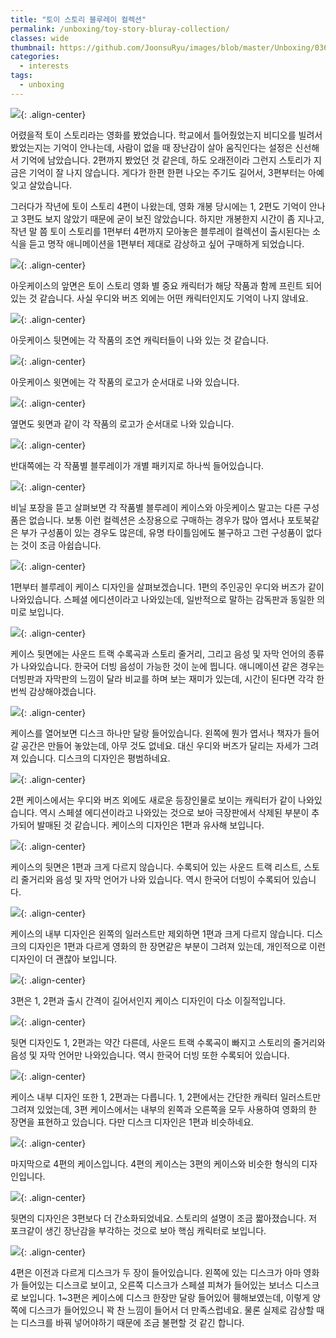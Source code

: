 ```yaml
---
title: "토이 스토리 블루레이 컬렉션"
permalink: /unboxing/toy-story-bluray-collection/
classes: wide
thumbnail: https://github.com/JoonsuRyu/images/blob/master/Unboxing/036/00.jpg?raw=true
categories:
  - interests
tags:
  - unboxing
---
```


![](https://github.com/JoonsuRyu/images/blob/master/Unboxing/036/00.jpg?raw=true){: .align-center}

어렸을적 토이 스토리라는 영화를 봤었습니다. 학교에서 틀어줬었는지 비디오를 빌려서 봤었는지는 기억이 안나는데, 사람이 없을 때 장난감이 살아 움직인다는 설정은 신선해서 기억에 남았습니다. 2편까지 봤었던 것 같은데, 하도 오래전이라 그런지 스토리가 지금은 기억이 잘 나지 않습니다. 게다가 한편 한편 나오는 주기도 길어서, 3편부터는 아예 잊고 살았습니다.

그러다가 작년에 토이 스토리 4편이 나왔는데, 영화 개봉 당시에는 1, 2편도 기억이 안나고 3편도 보지 않았기 때문에 굳이 보진 않았습니다. 하지만 개봉한지 시간이 좀 지나고, 작년 말 쯤 토이 스토리를 1편부터 4편까지 모아놓은 블루레이 컬렉션이 출시된다는 소식을 듣고 명작 애니메이션을 1편부터 제대로 감상하고 싶어 구매하게 되었습니다.

![](https://github.com/JoonsuRyu/images/blob/master/Unboxing/036/01.jpg?raw=true){: .align-center}

아웃케이스의 앞면은 토이 스토리 영화 별 중요 캐릭터가 해당 작품과 함께 프린트 되어 있는 것 같습니다. 사실 우디와 버즈 외에는 어떤 캐릭터인지도 기억이 나지 않네요.

![](https://github.com/JoonsuRyu/images/blob/master/Unboxing/036/02.jpg?raw=true){: .align-center}

아웃케이스 뒷면에는 각 작품의 조연 캐릭터들이 나와 있는 것 같습니다.

![](https://github.com/JoonsuRyu/images/blob/master/Unboxing/036/03.jpg?raw=true){: .align-center}

아웃케이스 윗면에는 각 작품의 로고가 순서대로 나와 있습니다.

![](https://github.com/JoonsuRyu/images/blob/master/Unboxing/036/04.jpg?raw=true){: .align-center}

옆면도 윗면과 같이 각 작품의 로고가 순서대로 나와 있습니다.

![](https://github.com/JoonsuRyu/images/blob/master/Unboxing/036/05.jpg?raw=true){: .align-center}

반대쪽에는 각 작품별 블루레이가 개별 패키지로 하나씩 들어있습니다.

![](https://github.com/JoonsuRyu/images/blob/master/Unboxing/036/06.jpg?raw=true){: .align-center}

비닐 포장을 뜯고 살펴보면 각 작품별 블루레이 케이스와 아웃케이스 말고는 다른 구성품은 없습니다. 보통 이런 컬렉션은 소장용으로 구매하는 경우가 많아 엽서나 포토북같은 부가 구성품이 있는 경우도 많은데, 유명 타이틀임에도 불구하고 그런 구성품이 없다는 것이 조금 아쉽습니다.

![](https://github.com/JoonsuRyu/images/blob/master/Unboxing/036/07.jpg?raw=true){: .align-center}

1편부터 블루레이 케이스 디자인을 살펴보겠습니다. 1편의 주인공인 우디와 버즈가 같이 나와있습니다. 스페셜 에디션이라고 나와있는데, 일반적으로 말하는 감독판과 동일한 의미로 보입니다.

![](https://github.com/JoonsuRyu/images/blob/master/Unboxing/036/08.jpg?raw=true){: .align-center}

케이스 뒷면에는 사운드 트랙 수록곡과 스토리 줄거리, 그리고 음성 및 자막 언어의 종류가 나와있습니다. 한국어 더빙 음성이 가능한 것이 눈에 띕니다. 애니메이션 같은 경우는 더빙판과 자막판의 느낌이 달라 비교를 하며 보는 재미가 있는데, 시간이 된다면 각각 한번씩 감상해야겠습니다.

![](https://github.com/JoonsuRyu/images/blob/master/Unboxing/036/09.jpg?raw=true){: .align-center}

케이스를 열어보면 디스크 하나만 달랑 들어있습니다. 왼쪽에 뭔가 엽서나 책자가 들어갈 공간은 만들어 놓았는데, 아무 것도 없네요. 대신 우디와 버즈가 달리는 자세가 그려져 있습니다. 디스크의 디자인은 평범하네요.

![](https://github.com/JoonsuRyu/images/blob/master/Unboxing/036/10.jpg?raw=true){: .align-center}

2편 케이스에서는 우디와 버즈 외에도 새로운 등장인물로 보이는 캐릭터가 같이 나와있습니다. 역시 스페셜 에디션이라고 나와있는 것으로 보아 극장판에서 삭제된 부분이 추가되어 발매된 것 같습니다. 케이스의 디자인은 1편과 유사해 보입니다.

![](https://github.com/JoonsuRyu/images/blob/master/Unboxing/036/11.jpg?raw=true){: .align-center}

케이스의 뒷면은 1편과 크게 다르지 않습니다. 수록되어 있는 사운드 트랙 리스트, 스토리 줄거리와 음성 및 자막 언어가 나와 있습니다. 역시 한국어 더빙이 수록되어 있습니다.

![](https://github.com/JoonsuRyu/images/blob/master/Unboxing/036/12.jpg?raw=true){: .align-center}

케이스의 내부 디자인은 왼쪽의 일러스트만 제외하면 1편과 크게 다르지 않습니다. 디스크의 디자인은 1편과 다르게 영화의 한 장면같은 부분이 그려져 있는데, 개인적으로 이런 디자인이 더 괜찮아 보입니다.

![](https://github.com/JoonsuRyu/images/blob/master/Unboxing/036/13.jpg?raw=true){: .align-center}

3편은 1, 2편과 출시 간격이 길어서인지 케이스 디자인이 다소 이질적입니다.

![](https://github.com/JoonsuRyu/images/blob/master/Unboxing/036/14.jpg?raw=true){: .align-center}

뒷면 디자인도 1, 2편과는 약간 다른데, 사운드 트랙 수록곡이 빠지고 스토리의 줄거리와 음성 및 자막 언어만 나와있습니다. 역시 한국어 더빙 또한 수록되어 있습니다.

![](https://github.com/JoonsuRyu/images/blob/master/Unboxing/036/15.jpg?raw=true){: .align-center}

케이스 내부 디자인 또한 1, 2편과는 다릅니다. 1, 2편에서는 간단한 캐릭터 일러스트만 그려져 있었는데, 3편 케이스에서는 내부의 왼쪽과 오른쪽을 모두 사용하여 영화의 한 장면을 표현하고 있습니다. 다만 디스크 디자인은 1편과 비슷하네요.

![](https://github.com/JoonsuRyu/images/blob/master/Unboxing/036/16.jpg?raw=true){: .align-center}

마지막으로 4편의 케이스입니다. 4편의 케이스는 3편의 케이스와 비슷한 형식의 디자인입니다.

![](https://github.com/JoonsuRyu/images/blob/master/Unboxing/036/17.jpg?raw=true){: .align-center}

뒷면의 디자인은 3편보다 더 간소화되었네요. 스토리의 설명이 조금 짧아졌습니다. 저 포크같이 생긴 장난감을 부각하는 것으로 보아 핵심 캐릭터로 보입니다.

![](https://github.com/JoonsuRyu/images/blob/master/Unboxing/036/18.jpg?raw=true){: .align-center}

4편은 이전과 다르게 디스크가 두 장이 들어있습니다. 왼쪽에 있는 디스크가 아마 영화가 들어있는 디스크로 보이고, 오른쪽 디스크가 스페셜 피쳐가 들어있는 보너스 디스크로 보입니다. 1~3편은 케이스에 디스크 한장만 달랑 들어있어 휑해보였는데, 이렇게 양쪽에 디스크가 들어있으니 꽉 찬 느낌이 들어서 더 만족스럽네요. 물론 실제로 감상할 때는 디스크를 바꿔 넣어야하기 때문에 조금 불편할 것 같긴 합니다.